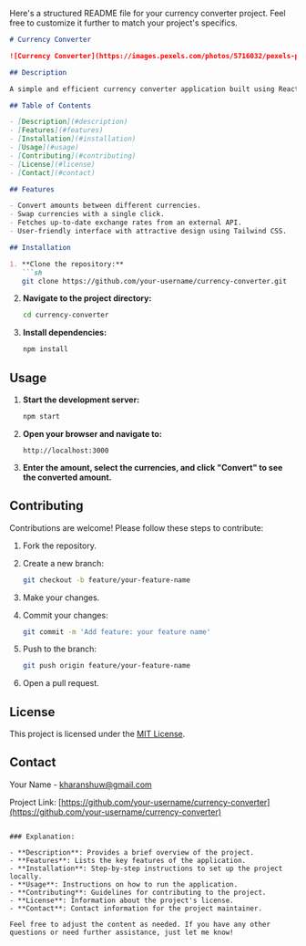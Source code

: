 Here's a structured README file for your currency converter project. Feel free to customize it further to match your project's specifics.

```markdown
# Currency Converter

![Currency Converter](https://images.pexels.com/photos/5716032/pexels-photo-5716032.jpeg?auto=compress&cs=tinysrgb&w=1260&h=750&dpr=1)

## Description

A simple and efficient currency converter application built using React and Tailwind CSS. This app allows users to convert amounts between different currencies using up-to-date exchange rates fetched from an external API.

## Table of Contents

- [Description](#description)
- [Features](#features)
- [Installation](#installation)
- [Usage](#usage)
- [Contributing](#contributing)
- [License](#license)
- [Contact](#contact)

## Features

- Convert amounts between different currencies.
- Swap currencies with a single click.
- Fetches up-to-date exchange rates from an external API.
- User-friendly interface with attractive design using Tailwind CSS.

## Installation

1. **Clone the repository:**
   ```sh
   git clone https://github.com/your-username/currency-converter.git
   ```

2. **Navigate to the project directory:**
   ```sh
   cd currency-converter
   ```

3. **Install dependencies:**
   ```sh
   npm install
   ```

## Usage

1. **Start the development server:**
   ```sh
   npm start
   ```

2. **Open your browser and navigate to:**
   ```
   http://localhost:3000
   ```

3. **Enter the amount, select the currencies, and click "Convert" to see the converted amount.**

## Contributing

Contributions are welcome! Please follow these steps to contribute:

1. Fork the repository.
2. Create a new branch:
   ```sh
   git checkout -b feature/your-feature-name
   ```

3. Make your changes.
4. Commit your changes:
   ```sh
   git commit -m 'Add feature: your feature name'
   ```

5. Push to the branch:
   ```sh
   git push origin feature/your-feature-name
   ```

6. Open a pull request.

## License

This project is licensed under the [MIT License](LICENSE).

## Contact

Your Name - kharanshuw@gmail.com

Project Link: [https://github.com/your-username/currency-converter](https://github.com/your-username/currency-converter)
```

### Explanation:

- **Description**: Provides a brief overview of the project.
- **Features**: Lists the key features of the application.
- **Installation**: Step-by-step instructions to set up the project locally.
- **Usage**: Instructions on how to run the application.
- **Contributing**: Guidelines for contributing to the project.
- **License**: Information about the project's license.
- **Contact**: Contact information for the project maintainer.

Feel free to adjust the content as needed. If you have any other questions or need further assistance, just let me know!
